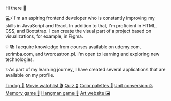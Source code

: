 Hi there 👋

 💻⚡ I'm an aspiring frontend developer who is constantly improving my skills in JavaScript and React. 
In addition to that, I'm proficient in HTML, CSS, and Bootstrap. 
I can create the visual part of a project based on visualizations, for example, in Figma.

💡 📚	I acquire knowledge from courses available on udemy.com, scrimba.com, and tworcastron.pl. 
I'm open to learning and exploring new technologies.

✨As part of my learning journey, I have created several applications that are available on my profile.

[Tindog 🐶](https://domka28.github.io/Tindog/)
[Movie watchlist 🎬](https://domka28.github.io/movie-watchlist/)
[Quiz 🎖](https://domka28.github.io/Quiziti/)
[Color palettes 🎨](https://domka28.github.io/color-palettes/)
[Unit conversion ⚖️](https://domka28.github.io/unit-conversion/)
[Memory game 🎲](https://domka28.github.io/memory-game/)
[Hangman game 🎯](https://domka28.github.io/hangman-game/)
[Art website 🖼](https://domka28.github.io/art-website/)


